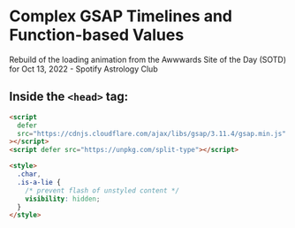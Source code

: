 # Complex GSAP Timelines and Function-based Values

Rebuild of the loading animation from the Awwwards Site of the Day (SOTD) for Oct 13, 2022 - Spotify Astrology Club

## Inside the `<head>` tag:

```html
<script
  defer
  src="https://cdnjs.cloudflare.com/ajax/libs/gsap/3.11.4/gsap.min.js"
></script>
<script defer src="https://unpkg.com/split-type"></script>

<style>
  .char,
  .is-a-lie {
    /* prevent flash of unstyled content */
    visibility: hidden;
  }
</style>
```
